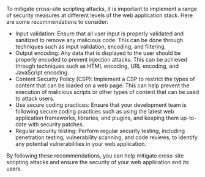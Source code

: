 To mitigate cross-site scripting attacks, it is important to implement a range of security measures at different levels of the web application stack. Here are some recommendations to consider:

- Input validation: Ensure that all user input is properly validated and sanitized to remove any malicious code. This can be done through techniques such as input validation, encoding, and filtering.
- Output encoding: Any data that is displayed to the user should be properly encoded to prevent injection attacks. This can be achieved through techniques such as HTML encoding, URL encoding, and JavaScript encoding.
- Content Security Policy (CSP): Implement a CSP to restrict the types of content that can be loaded on a web page. This can help prevent the execution of malicious scripts or other types of content that can be used to attack users.
- Use secure coding practices: Ensure that your development team is following secure coding practices such as using the latest web application frameworks, libraries, and plugins, and keeping them up-to-date with security patches.
- Regular security testing: Perform regular security testing, including penetration testing, vulnerability scanning, and code reviews, to identify any potential vulnerabilities in your web application.

By following these recommendations, you can help mitigate cross-site scripting attacks and ensure the security of your web application and its users.

